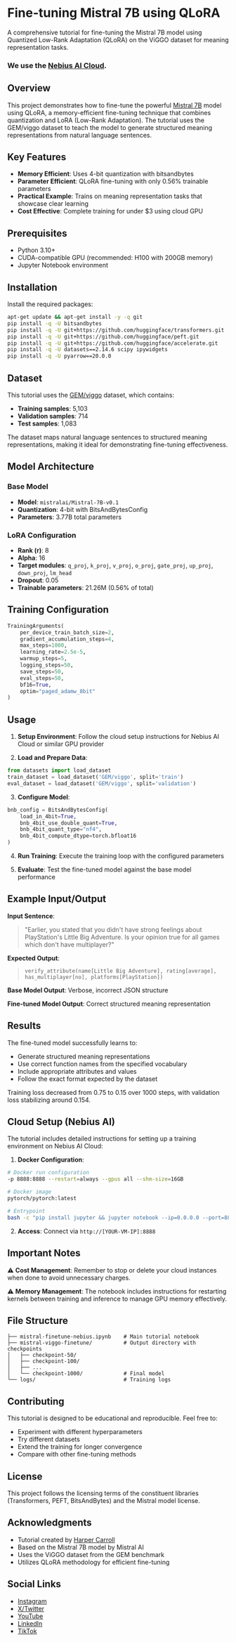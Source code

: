 # Fine-tuning Mistral 7B using QLoRA

A comprehensive tutorial for fine-tuning the Mistral 7B model using Quantized Low-Rank Adaptation (QLoRA) on the ViGGO dataset for meaning representation tasks. 

### We use the [Nebius AI Cloud](https://nebius.com/services/studio-inference-service?utm_medium=cpc&utm_source=yoloco&utm_campaign=harpercarrollai).

## Overview

This project demonstrates how to fine-tune the powerful [Mistral 7B](https://github.com/mistralai/mistral-src) model using QLoRA, a memory-efficient fine-tuning technique that combines quantization and LoRA (Low-Rank Adaptation). The tutorial uses the GEM/viggo dataset to teach the model to generate structured meaning representations from natural language sentences.

## Key Features

- **Memory Efficient**: Uses 4-bit quantization with bitsandbytes
- **Parameter Efficient**: QLoRA fine-tuning with only 0.56% trainable parameters
- **Practical Example**: Trains on meaning representation tasks that showcase clear learning
- **Cost Effective**: Complete training for under $3 using cloud GPU

## Prerequisites

- Python 3.10+
- CUDA-compatible GPU (recommended: H100 with 200GB memory)
- Jupyter Notebook environment

## Installation

Install the required packages:

```bash
apt-get update && apt-get install -y -q git
pip install -q -U bitsandbytes
pip install -q -U git+https://github.com/huggingface/transformers.git
pip install -q -U git+https://github.com/huggingface/peft.git
pip install -q -U git+https://github.com/huggingface/accelerate.git
pip install -q -U datasets==2.14.6 scipy ipywidgets
pip install -q -U pyarrow==20.0.0
```

## Dataset

This tutorial uses the [GEM/viggo](https://huggingface.co/datasets/GEM/viggo) dataset, which contains:
- **Training samples**: 5,103
- **Validation samples**: 714  
- **Test samples**: 1,083

The dataset maps natural language sentences to structured meaning representations, making it ideal for demonstrating fine-tuning effectiveness.

## Model Architecture

### Base Model
- **Model**: `mistralai/Mistral-7B-v0.1`
- **Quantization**: 4-bit with BitsAndBytesConfig
- **Parameters**: 3.77B total parameters

### LoRA Configuration
- **Rank (r)**: 8
- **Alpha**: 16
- **Target modules**: `q_proj`, `k_proj`, `v_proj`, `o_proj`, `gate_proj`, `up_proj`, `down_proj`, `lm_head`
- **Dropout**: 0.05
- **Trainable parameters**: 21.26M (0.56% of total)

## Training Configuration

```python
TrainingArguments(
    per_device_train_batch_size=2,
    gradient_accumulation_steps=4,
    max_steps=1000,
    learning_rate=2.5e-5,
    warmup_steps=5,
    logging_steps=50,
    save_steps=50,
    eval_steps=50,
    bf16=True,
    optim="paged_adamw_8bit"
)
```

## Usage

1. **Setup Environment**: Follow the cloud setup instructions for Nebius AI Cloud or similar GPU provider

2. **Load and Prepare Data**:
```python
from datasets import load_dataset
train_dataset = load_dataset('GEM/viggo', split='train')
eval_dataset = load_dataset('GEM/viggo', split='validation')
```

3. **Configure Model**:
```python
bnb_config = BitsAndBytesConfig(
    load_in_4bit=True,
    bnb_4bit_use_double_quant=True,
    bnb_4bit_quant_type="nf4",
    bnb_4bit_compute_dtype=torch.bfloat16
)
```

4. **Run Training**: Execute the training loop with the configured parameters

5. **Evaluate**: Test the fine-tuned model against the base model performance

## Example Input/Output

**Input Sentence**: 
> "Earlier, you stated that you didn't have strong feelings about PlayStation's Little Big Adventure. Is your opinion true for all games which don't have multiplayer?"

**Expected Output**: 
> `verify_attribute(name[Little Big Adventure], rating[average], has_multiplayer[no], platforms[PlayStation])`

**Base Model Output**: Verbose, incorrect JSON structure

**Fine-tuned Model Output**: Correct structured meaning representation

## Results

The fine-tuned model successfully learns to:
- Generate structured meaning representations
- Use correct function names from the specified vocabulary
- Include appropriate attributes and values
- Follow the exact format expected by the dataset

Training loss decreased from 0.75 to 0.15 over 1000 steps, with validation loss stabilizing around 0.154.

## Cloud Setup (Nebius AI)

The tutorial includes detailed instructions for setting up a training environment on Nebius AI Cloud:

1. **Docker Configuration**:
```bash
# Docker run configuration
-p 8888:8888 --restart=always --gpus all --shm-size=16GB

# Docker image  
pytorch/pytorch:latest

# Entrypoint
bash -c "pip install jupyter && jupyter notebook --ip=0.0.0.0 --port=8888 --no-browser --allow-root --NotebookApp.token='' --NotebookApp.password=''"
```

2. **Access**: Connect via `http://[YOUR-VM-IP]:8888`

## Important Notes

⚠️ **Cost Management**: Remember to stop or delete your cloud instances when done to avoid unnecessary charges.

⚠️ **Memory Management**: The notebook includes instructions for restarting kernels between training and inference to manage GPU memory effectively.

## File Structure

```
├── mistral-finetune-nebius.ipynb    # Main tutorial notebook
├── mistral-viggo-finetune/          # Output directory with checkpoints
│   ├── checkpoint-50/
│   ├── checkpoint-100/
│   ├── ...
│   └── checkpoint-1000/             # Final model
└── logs/                            # Training logs
```

## Contributing

This tutorial is designed to be educational and reproducible. Feel free to:
- Experiment with different hyperparameters
- Try different datasets
- Extend the training for longer convergence
- Compare with other fine-tuning methods

## License

This project follows the licensing terms of the constituent libraries (Transformers, PEFT, BitsAndBytes) and the Mistral model license.

## Acknowledgments

- Tutorial created by [Harper Carroll](https://github.com/harper-carroll)
- Based on the Mistral 7B model by Mistral AI
- Uses the ViGGO dataset from the GEM benchmark
- Utilizes QLoRA methodology for efficient fine-tuning

## Social Links

- [Instagram](https://instagram.com/harpercarrollai)
- [X/Twitter](https://x.com/harperscarroll)
- [YouTube](https://youtube.com/@harpercarrollai)
- [LinkedIn](https://linkedin.com/in/harpercarroll)
- [TikTok](https://tiktok/@harpercarrollai)

